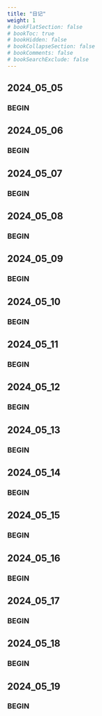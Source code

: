 ```yaml
---
title: "日记"
weight: 1
# bookFlatSection: false
# bookToc: true
# bookHidden: false
# bookCollapseSection: false
# bookComments: false
# bookSearchExclude: false
---
```


## 2024_05_05
### BEGIN

## 2024_05_06
### BEGIN

## 2024_05_07
### BEGIN

## 2024_05_08
### BEGIN

## 2024_05_09
### BEGIN

## 2024_05_10
### BEGIN

## 2024_05_11
### BEGIN

## 2024_05_12
### BEGIN

## 2024_05_13
### BEGIN

## 2024_05_14
### BEGIN

## 2024_05_15
### BEGIN

## 2024_05_16
### BEGIN

## 2024_05_17
### BEGIN

## 2024_05_18
### BEGIN

## 2024_05_19
### BEGIN